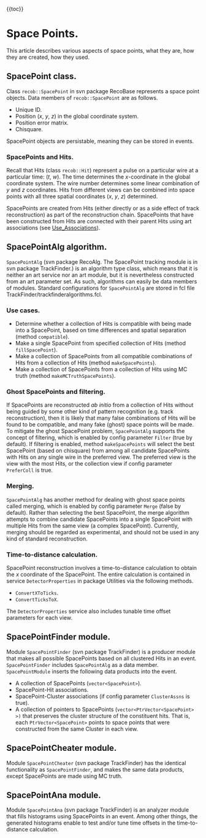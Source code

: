 {{toc}}

# Space Points.

This article describes various aspects of space points, what they are, how they are created, how they used.

## SpacePoint class.

Class `recob::SpacePoint` in svn package RecoBase represents a space point objects. Data members of `recob::SpacePoint` are as follows.

-   Unique ID.
-   Position (*x*, *y*, *z*) in the global coordinate system.
-   Position error matrix.
-   Chisquare.

SpacePoint objects are persistable, meaning they can be stored in events.

### SpacePoints and Hits.

Recall that Hits (class `recob::Hit`) represent a pulse on a particular wire at a particular time: (*t*, *w*). The time determines the *x*-coordinate in the global coordinate system. The wire number determines some linear combination of *y* and *z* coordinates. Hits from different views can be combined into space points with all three spatial coordinates (*x*, *y*, *z*) determined.

SpacePoints are created from Hits (either directly or as a side effect of track reconstruction) as part of the reconstruction chain. SpacePoints that have been constructed from Hits are connected with their parent Hits using art associations (see [Use_Associations](Use_Associations)).

## SpacePointAlg algorithm.

`SpacePointAlg` (svn package RecoAlg. The SpacePoint tracking module is in svn package TrackFinder.) is an algorithm type class, which means that it is neither an art service nor an art module, but it is nevertheless constructed from an art parameter set. As such, algorithms can easily be data members of modules. Standard configurations for `SpacePointAlg` are stored in fcl file TrackFinder/trackfinderalgorithms.fcl.

### Use cases.

-   Determine whether a collection of Hits is compatible with being made into a SpacePoint, based on time differences and spatial separation (method `compatible`).
-   Make a single SpacePoint from specified collection of Hits (method `fillSpacePoint`).
-   Make a collection of SpacePoints from all compatible combinations of Hits from a collection of Hits (method `makeSpacePoints`).
-   Make a collection of SpacePoints from a collection of Hits using MC truth (method `makeMCTruthSpacePoints`).

### Ghost SpacePoints and filtering.

If SpacePoints are reconstructed *ab initio* from a collection of Hits without being guided by some other kind of pattern recognition (e.g. track reconstruction), then it is likely that many false combinations of Hits will be found to be compatible, and many fake (ghost) space points will be made. To mitigate the ghost SpacePoint problem, `SpacePointAlg` supports the concept of filtering, which is enabled by config parameter `Filter` (true by default). If filtering is enabled, method `makeSpacePoints` will select the best SpacePoint (based on chisquare) from among all candidate SpacePoints with Hits on any single wire in the preferred view. The preferred view is the view with the most Hits, or the collection view if config parameter `PreferColl` is true.

### Merging.

`SpacePointAlg` has another method for dealing with ghost space points called merging, which is enabled by config parameter `Merge` (false by default). Rather than selecting the best SpacePoint, the merge algorithm attempts to combine candidate SpacePoints into a single SpacePoint with multiple Hits from the same view (a complex SpacePoint). Currently, merging should be regarded as experimental, and should not be used in any kind of standard reconstruction.

### Time-to-distance calculation.

SpacePoint reconstruction involves a time-to-distance calculation to obtain the *x* coordinate of the SpacePoint. The entire calculation is contained in service `DetectorProperties` in package Utilities via the following methods.

-   `ConvertXToTicks`.
-   `ConvertTicksToX`.

The `DetectorProperties` service also includes tunable time offset parameters for each view.

## SpacePointFinder module.

Module `SpacePointFinder` (svn package TrackFinder) is a producer module that makes all possible SpacePoints based on all clustered Hits in an event. `SpacePointFinder` includes `SpacePointAlg` as a data member. `SpacePointModule` inserts the following data products into the event.

-   A collection of SpacePoints (`vector<SpacePoint>`).
-   SpacePoint-Hit associations.
-   SpacePoint-Cluster associations (if config parameter `ClusterAssns` is true).
-   A collection of pointers to SpacePoints (`vector<PtrVector<SpacePoint> >)` that preserves the cluster structure of the constituent hits. That is, each `PtrVector<SpacePoint>` points to space points that were constructed from the same Cluster in each view.

## SpacePointCheater module.

Module `SpacePointCheater` (svn package TrackFinder) has the identical functionality as `SpacePointFinder`, and makes the same data products, except SpacePoints are made using MC truth.

## SpacePointAna module.

Module `SpacePointAna` (svn package TrackFinder) is an analyzer module that fills histograms using SpacePoints in an event. Among other things, the generated histograms enable to test and/or tune time offsets in the time-to-distance calculation.

